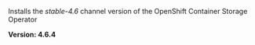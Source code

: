 Installs the *stable-4.6* channel version of the OpenShift Container Storage Operator

**Version: 4.6.4**